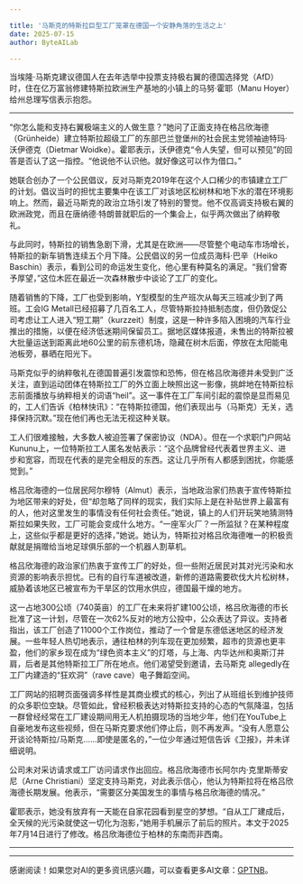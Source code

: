 ```yaml
---

title: '马斯克的特斯拉巨型工厂笼罩在德国一个安静角落的生活之上'
date: 2025-07-15
author: ByteAILab

---
```


当埃隆·马斯克建议德国人在去年选举中投票支持极右翼的德国选择党（AfD）时，住在亿万富翁修建特斯拉欧洲生产基地的小镇上的马努·霍耶（Manu Hoyer）给州总理写信表示抱怨。

---
“你怎么能和支持右翼极端主义的人做生意？”她问了正面支持在格吕欣海德（Grünheide）建立特斯拉超级工厂的东部巴兰登堡州的社会民主党领袖迪特玛·沃伊德克（Dietmar Woidke）。霍耶表示，沃伊德克“令人失望，但可以预见”的回答是否认了这一指控。“他说他不认识他。就好像这可以作为借口。” 

她联合创办了一个公民倡议，反对马斯克2019年在这个人口稀少的市镇建立工厂的计划。倡议当时的担忧主要集中在该工厂对该地区松树林和地下水的潜在环境影响上。然而，最近马斯克的政治立场引发了特别的警觉。他不仅高调支持极右翼的欧洲政党，而且在唐纳德·特朗普就职后的一个集会上，似乎两次做出了纳粹敬礼。

与此同时，特斯拉的销售急剧下滑，尤其是在欧洲——尽管整个电动车市场增长，特斯拉的新车销售连续五个月下降。公民倡议的另一位成员海科·巴辛（Heiko Baschin）表示，看到公司的命运发生变化，他心里有种莫名的满足。“我们曾寄予厚望，”这位木匠在最近一次森林散步中谈论了工厂的变化。

随着销售的下降，工厂也受到影响，Y型模型的生产班次从每天三班减少到了两班。工会IG Metall已经招募了几百名工人，尽管特斯拉持抵制态度，但仍敦促公司考虑让工人进入“短工期”（kurzzeit）制度，这是一种许多陷入困境的汽车行业推出的措施，以便在经济低迷期间保留员工。据地区媒体报道，未售出的特斯拉被大批量运送到距离此地60公里的前东德机场，隐藏在树木后面，停放在太阳能电池板旁，暴晒在阳光下。

马斯克似乎的纳粹敬礼在德国普遍引发震惊和恐怖，但在格吕欣海德并未受到广泛关注，直到运动团体在特斯拉工厂的外立面上映照出这一影像，挑衅地在特斯拉标志前面播放与纳粹相关的词语“heil”。这一事件在工厂车间引起的震惊是显而易见的，工人们告诉《柏林快讯》：“在特斯拉德国，他们表现出与（马斯克）无关，选择保持沉默。”现在他们再也无法无视这种关联。

工人们很难接触，大多数人被迫签署了保密协议（NDA）。但在一个求职门户网站Kununu上，一位特斯拉工人匿名发帖表示：“这个品牌曾经代表着世界主义、进步和宽容，而现在代表的是完全相反的东西。这让几乎所有人都感到困扰，你能感觉到。”

格吕欣海德的一位居民阿尔穆特（Almut）表示，当地政治家们热衷于宣传特斯拉为地区带来的好处，但“却忽略了同样的现实，我们实际上是在补贴世界上最富有的人，他对这里发生的事情没有任何社会责任。”她说，镇上的人们开玩笑地猜测特斯拉如果失败，工厂可能会变成什么地方。“一座军火厂？一所监狱？在某种程度上，这些似乎都是更好的选择，”她说。她认为，特斯拉对格吕欣海德唯一的积极贡献就是捐赠给当地足球俱乐部的一个机器人割草机。

格吕欣海德的政治家们热衷于宣传工厂的好处，但一些附近居民对其对光污染和水资源的影响表示担忧。已有的自行车道被改道，新修的道路需要砍伐大片松树林，威胁着该地区已被宣布为干旱区的饮用水供应，德国最干燥的地方。

这一占地300公顷（740英亩）的工厂在未来将扩建100公顷，格吕欣海德的市长批准了这一计划，尽管在一次62%反对的地方公投中，公众表达了异议。支持者指出，该工厂创造了11000个工作岗位，推动了一个曾是东德低迷地区的经济发展。一些年轻人热切地表示，通往柏林的列车现在更加频繁，超市的货源也更丰盈，他们的家乡现在成为“绿色资本主义”的灯塔，与上海、内华达州和奥斯汀并肩，后者是其他特斯拉工厂所在地点。他们渴望受到邀请，去马斯克 allegedly在工厂内建造的“狂欢洞”（rave cave）电子舞蹈空间。

工厂网站的招聘页面强调多样性是其商业模式的核心，列出了从班组长到维护技师的众多职位空缺。尽管如此，曾经积极表达对特斯拉支持的心态的气氛降温，包括一群曾经经常在工厂建设期间用无人机拍摄现场的当地少年，他们在YouTube上自豪地发布这些视频，但在马斯克要求他们停止后，则不再发声。“没有人愿意公开谈论特斯拉/马斯克……即使是匿名的，”一位少年通过短信告诉《卫报》，并未详细说明。

公司未对采访请求或工厂访问请求作出回应。格吕欣海德市长阿尔内·克里斯蒂安尼（Arne Christiani）坚定支持马斯克，对此表示信心，他认为特斯拉将在格吕欣海德长期发展。他表示，“需要区分美国发生的事情与格吕欣海德的情况。”

霍耶表示，她没有放弃有一天能在自家花园看到星空的梦想。“自从工厂建成后，全天候的光污染就使这一切化为泡影，”她用手机展示了前后的照片。本文于2025年7月14日进行了修改。格吕欣海德位于柏林的东南而非西南。

---
---
感谢阅读！如果您对AI的更多资讯感兴趣，可以查看更多AI文章：[GPTNB](https://gptnb.com)。